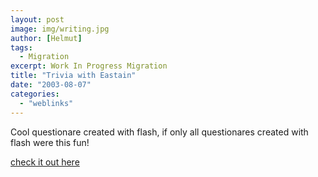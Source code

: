 ```yaml
---
layout: post
image: img/writing.jpg
author: [Helmut]
tags:
  - Migration
excerpt: Work In Progress Migration
title: "Trivia with Eastain"
date: "2003-08-07"
categories: 
  - "weblinks"
---
```


Cool questionare created with flash, if only all questionares created with flash were this fun!

[check it out here](http://www.eyb.tv/brain.asp?synapse=/trivia/landing.asp)

